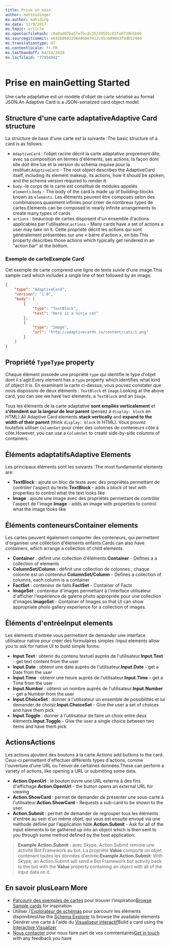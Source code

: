 ```yaml
---
title: Prise en main
author: matthidinger
ms.author: mahiding
ms.date: 11/9/2017
ms.topic: article
ms.openlocfilehash: c9a0ad07ba5fefbcdc35239591c02fe0720b5b66
ms.sourcegitcommit: e6418d692296e06be7412c95c689843f9db5240d
ms.translationtype: HT
ms.contentlocale: fr-FR
ms.lasthandoff: 04/24/2020
ms.locfileid: "77454842"
---
```

# <a name="getting-started"></a><span data-ttu-id="c05ff-102">Prise en main</span><span class="sxs-lookup"><span data-stu-id="c05ff-102">Getting Started</span></span> 

<span data-ttu-id="c05ff-103">Une carte adaptative est un modèle d'objet de carte sérialisé au format JSON.</span><span class="sxs-lookup"><span data-stu-id="c05ff-103">An Adaptive Card is a JSON-serialized card object model.</span></span>

## <a name="adaptive-card-structure"></a><span data-ttu-id="c05ff-104">Structure d'une carte adaptative</span><span class="sxs-lookup"><span data-stu-id="c05ff-104">Adaptive Card structure</span></span>

<span data-ttu-id="c05ff-105">La structure de base d'une carte est la suivante :</span><span class="sxs-lookup"><span data-stu-id="c05ff-105">The basic structure of a card is as follows:</span></span>

* <span data-ttu-id="c05ff-106">`AdaptiveCard` : l'objet racine décrit la carte adaptative proprement dite, avec sa composition en termes d'éléments, ses actions, la façon dont elle doit être lue et la version du schéma requise pour la restituer.</span><span class="sxs-lookup"><span data-stu-id="c05ff-106">`AdaptiveCard` - The root object describes the AdaptiveCard itself, including its element makeup, its actions, how it should be spoken, and the schema version required to render it.</span></span>
* <span data-ttu-id="c05ff-107">`body` -le corps de la carte est constitué de modules appelés `elements`.</span><span class="sxs-lookup"><span data-stu-id="c05ff-107">`body` - The body of the card is made up of building-blocks known as `elements`.</span></span> <span data-ttu-id="c05ff-108">Les éléments peuvent être composés selon des combinaisons quasiment infinies pour créer de nombreux types de cartes.</span><span class="sxs-lookup"><span data-stu-id="c05ff-108">Elements can be composed in nearly infinite arrangements to create many types of cards.</span></span> 
* <span data-ttu-id="c05ff-109">`actions` : beaucoup de cartes disposent d'un ensemble d'actions applicables par l'utilisateur.</span><span class="sxs-lookup"><span data-stu-id="c05ff-109">`actions` - Many cards have a set of actions a user may take on it.</span></span> <span data-ttu-id="c05ff-110">Cette propriété décrit les actions qui sont généralement présentées sur une « barre d'action », en bas.</span><span class="sxs-lookup"><span data-stu-id="c05ff-110">This property describes those actions which typically get rendered in an "action bar" at the bottom.</span></span>

### <a name="example-card"></a><span data-ttu-id="c05ff-111">Exemple de carte</span><span class="sxs-lookup"><span data-stu-id="c05ff-111">Example Card</span></span>

<span data-ttu-id="c05ff-112">Cet exemple de carte comprend une ligne de texte suivie d'une image.</span><span class="sxs-lookup"><span data-stu-id="c05ff-112">This sample card which includes a single line of text followed by an image.</span></span>

```json
{
    "type": "AdaptiveCard",
    "version": "1.0",
    "body": [
        {
            "type": "TextBlock",
            "text": "Here is a ninja cat"
        },
        {
            "type": "Image",
            "url": "http://adaptivecards.io/content/cats/1.png"
        }
    ]
}
```

## <a name="type-property"></a><span data-ttu-id="c05ff-113">Propriété `Type`</span><span class="sxs-lookup"><span data-stu-id="c05ff-113">`Type` property</span></span>

<span data-ttu-id="c05ff-114">Chaque élément possède une propriété `type` qui identifie le type d'objet dont il s'agit.</span><span class="sxs-lookup"><span data-stu-id="c05ff-114">Every element has a `type` property which identifies what kind of object it is.</span></span> <span data-ttu-id="c05ff-115">En examinant la carte ci-dessus, vous pouvez constater que nous disposons de deux éléments : `TextBlock` et `Image`.</span><span class="sxs-lookup"><span data-stu-id="c05ff-115">Looking at the above card, you can see we have two elements, a `TextBlock` and an `Image`.</span></span>

<span data-ttu-id="c05ff-116">Tous les éléments de la carte adaptative **sont empilés verticalement** et **s'étendent sur la largeur de leur parent** (pensez à `display: block` en HTML).</span><span class="sxs-lookup"><span data-stu-id="c05ff-116">All Adaptive Card elements **stack vertically** and **expand to the width of their parent** (think `display: block` in HTML).</span></span> <span data-ttu-id="c05ff-117">Vous pouvez toutefois utiliser `ColumnSet` pour créer des colonnes de conteneurs côte à côte.</span><span class="sxs-lookup"><span data-stu-id="c05ff-117">However, you can use a `ColumnSet` to create side-by-side columns of containers.</span></span>

## <a name="adaptive-elements"></a><span data-ttu-id="c05ff-118">Éléments adaptatifs</span><span class="sxs-lookup"><span data-stu-id="c05ff-118">Adaptive Elements</span></span>

<span data-ttu-id="c05ff-119">Les principaux éléments sont les suivants :</span><span class="sxs-lookup"><span data-stu-id="c05ff-119">The most fundamental elements are:</span></span>

* <span data-ttu-id="c05ff-120">**TextBlock** : ajoute un bloc de texte avec des propriétés permettant de contrôler l'aspect du texte.</span><span class="sxs-lookup"><span data-stu-id="c05ff-120">**TextBlock** - adds a block of text with properties to control what the text looks like</span></span>
* <span data-ttu-id="c05ff-121">**Image** : ajoute une image avec des propriétés permettant de contrôler l'aspect de l'image.</span><span class="sxs-lookup"><span data-stu-id="c05ff-121">**Image** - adds an image with properties to control what the image looks like</span></span>

## <a name="container-elements"></a><span data-ttu-id="c05ff-122">Éléments conteneurs</span><span class="sxs-lookup"><span data-stu-id="c05ff-122">Container elements</span></span>

<span data-ttu-id="c05ff-123">Les cartes peuvent également comporter des conteneurs, qui permettent d'organiser une collection d'éléments enfants.</span><span class="sxs-lookup"><span data-stu-id="c05ff-123">Cards can also have containers, which arrange a collection of child elements.</span></span>

* <span data-ttu-id="c05ff-124">**Container** : définit une collection d'éléments.</span><span class="sxs-lookup"><span data-stu-id="c05ff-124">**Container** - Defines a a collection of elements</span></span>
* <span data-ttu-id="c05ff-125">**ColumnSet/Column** : définit une collection de colonnes ; chaque colonne est un conteneur.</span><span class="sxs-lookup"><span data-stu-id="c05ff-125">**ColumnSet/Column** - Defines a collection of columns, each column is a container</span></span>
* <span data-ttu-id="c05ff-126">**FactSet** : conteneur de faits.</span><span class="sxs-lookup"><span data-stu-id="c05ff-126">**FactSet** - Container of Facts</span></span>
* <span data-ttu-id="c05ff-127">**ImageSet** : conteneur d'images permettant à l'interface utilisateur d'afficher l'expérience de galerie photo appropriée pour une collection d'images.</span><span class="sxs-lookup"><span data-stu-id="c05ff-127">**ImageSet** - Container of Images so that UI can show appropriate photo gallery experience for a collection of images.</span></span>

## <a name="input-elements"></a><span data-ttu-id="c05ff-128">Éléments d'entrée</span><span class="sxs-lookup"><span data-stu-id="c05ff-128">Input elements</span></span>

<span data-ttu-id="c05ff-129">Les éléments d'entrée vous permettent de demander une interface utilisateur native pour créer des formulaires simples :</span><span class="sxs-lookup"><span data-stu-id="c05ff-129">Input elements allow you to ask for native UI to build simple forms:</span></span>

* <span data-ttu-id="c05ff-130">**Input.Text** : obtenir du contenu textuel auprès de l'utilisateur.</span><span class="sxs-lookup"><span data-stu-id="c05ff-130">**Input.Text** - get text content from the user</span></span>
* <span data-ttu-id="c05ff-131">**Input.Date** : obtenir une date auprès de l'utilisateur.</span><span class="sxs-lookup"><span data-stu-id="c05ff-131">**Input.Date** - get a Date from the user</span></span>
* <span data-ttu-id="c05ff-132">**Input.Time** : obtenir une heure auprès de l'utilisateur.</span><span class="sxs-lookup"><span data-stu-id="c05ff-132">**Input.Time** - get a Time from the user</span></span>
* <span data-ttu-id="c05ff-133">**Input.Number** : obtenir un nombre auprès de l'utilisateur.</span><span class="sxs-lookup"><span data-stu-id="c05ff-133">**Input.Number** - get a Number from the user</span></span>
* <span data-ttu-id="c05ff-134">**Input.ChoiceSet** : donner à l'utilisateur un ensemble de possibilités et lui demander de choisir.</span><span class="sxs-lookup"><span data-stu-id="c05ff-134">**Input.ChoiceSet** - Give the user a set of choices and have them pick</span></span>
* <span data-ttu-id="c05ff-135">**Input.Toggle** : donner à l'utilisateur de faire un choix entre deux éléments.</span><span class="sxs-lookup"><span data-stu-id="c05ff-135">**Input.Toggle** - Give the user a single choice between two items and have them pick</span></span>

## <a name="actions"></a><span data-ttu-id="c05ff-136">Actions</span><span class="sxs-lookup"><span data-stu-id="c05ff-136">Actions</span></span>

<span data-ttu-id="c05ff-137">Les actions ajoutent des boutons à la carte.</span><span class="sxs-lookup"><span data-stu-id="c05ff-137">Actions add buttons to the card.</span></span> <span data-ttu-id="c05ff-138">Ceux-ci permettent d'effectuer différents types d'actions, comme l'ouverture d'une URL ou l'envoi de certaines données.</span><span class="sxs-lookup"><span data-stu-id="c05ff-138">These can perform a variety of actions, like opening a URL or submitting some data.</span></span>

* <span data-ttu-id="c05ff-139">**Action.OpenUrl** : le bouton ouvre une URL externe à des fins d'affichage.</span><span class="sxs-lookup"><span data-stu-id="c05ff-139">**Action.OpenUrl** - the button opens an external URL for viewing</span></span>
* <span data-ttu-id="c05ff-140">**Action.ShowCard** : permet de demander de présenter une sous-carte à l'utilisateur.</span><span class="sxs-lookup"><span data-stu-id="c05ff-140">**Action.ShowCard** - Requests a sub-card to be shown to the user.</span></span>
* <span data-ttu-id="c05ff-141">**Action.Submit** : permet de demander de regrouper tous les éléments d'entrée au sein d'un même objet, qui vous est ensuite envoyé via une méthode définie par l'application hôte.</span><span class="sxs-lookup"><span data-stu-id="c05ff-141">**Action.Submit** - Ask for all of the input elements to be gathered up into an object which is then sent to you through some method defined by the host application.</span></span>

> <span data-ttu-id="c05ff-142">**Example Action.Submit** : avec Skype, Action.Submit renvoie une activité Bot Framework au bot. La propriété **Value** comporte un objet contenant toutes les données d'entrée.</span><span class="sxs-lookup"><span data-stu-id="c05ff-142">**Example Action.Submit**: With Skype, an Action.Submit will send a Bot Framework bot activity back to the bot with the **Value** property containing an object with all of the input data on it.</span></span>

## <a name="learn-more"></a><span data-ttu-id="c05ff-143">En savoir plus</span><span class="sxs-lookup"><span data-stu-id="c05ff-143">Learn More</span></span>

* <span data-ttu-id="c05ff-144">[Parcourir des exemples de cartes](http://adaptivecards.io/samples/) pour trouver l'inspiration</span><span class="sxs-lookup"><span data-stu-id="c05ff-144">[Browse Sample cards](http://adaptivecards.io/samples/) for inspiration</span></span>
* <span data-ttu-id="c05ff-145">Utiliser l'[Explorateur de schémas](http://adaptivecards.io/explorer) pour parcourir les éléments disponibles</span><span class="sxs-lookup"><span data-stu-id="c05ff-145">Use the [Schema Explorer](http://adaptivecards.io/explorer) to browse the available elements</span></span>
* <span data-ttu-id="c05ff-146">Générer une carte à l'aide du [Visualiseur interactif](http://adaptivecards.io/visualizer/)</span><span class="sxs-lookup"><span data-stu-id="c05ff-146">Build a card using the [Interactive Visualizer](http://adaptivecards.io/visualizer/)</span></span>
* <span data-ttu-id="c05ff-147">[Nous contacter](http://adaptivecards.io/connect) pour nous faire part de vos commentaires</span><span class="sxs-lookup"><span data-stu-id="c05ff-147">[Get in touch](http://adaptivecards.io/connect) with any feedback you have</span></span>

